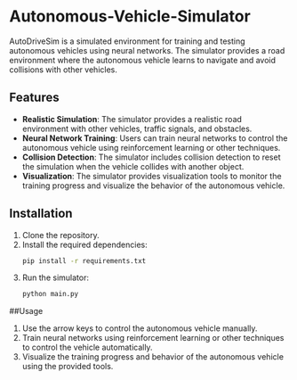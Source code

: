 # Autonomous-Vehicle-Simulator

AutoDriveSim is a simulated environment for training and testing autonomous vehicles using neural networks. The simulator provides a road environment where the autonomous vehicle learns to navigate and avoid collisions with other vehicles.

## Features

- **Realistic Simulation**: The simulator provides a realistic road environment with other vehicles, traffic signals, and obstacles.
- **Neural Network Training**: Users can train neural networks to control the autonomous vehicle using reinforcement learning or other techniques.
- **Collision Detection**: The simulator includes collision detection to reset the simulation when the vehicle collides with another object.
- **Visualization**: The simulator provides visualization tools to monitor the training progress and visualize the behavior of the autonomous vehicle.

## Installation

1. Clone the repository.
2. Install the required dependencies:
   ```bash
   pip install -r requirements.txt
3. Run the simulator:
   ```bash
   python main.py

##Usage
1. Use the arrow keys to control the autonomous vehicle manually.
2. Train neural networks using reinforcement learning or other techniques to control the vehicle automatically.
3. Visualize the training progress and behavior of the autonomous vehicle using the provided tools.
